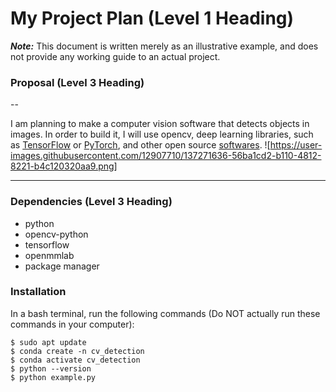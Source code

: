# My Project Plan (Level 1 Heading)
_**Note:**_ This document is written merely as an illustrative example, and does not provide
any working guide to an actual project.
### Proposal (Level 3 Heading)

--

I am planning to make a computer vision software that detects objects in images.
In order to build it, I will use opencv, deep learning libraries, such as [TensorFlow](https://www.tensorflow.org/)
or [PyTorch](https://pytorch.org/), and other open source [softwares](https://github.com/open-mmlab/mmdetection).
![https://user-images.githubusercontent.com/12907710/137271636-56ba1cd2-b110-4812-8221-b4c120320aa9.png]

---

### Dependencies (Level 3 Heading)
- python
- opencv-python
- tensorflow
- openmmlab
- package manager
### Installation
In a bash terminal, run the following commands (Do NOT actually run these commands in
your computer):
```
$ sudo apt update
$ conda create -n cv_detection
$ conda activate cv_detection
$ python --version
$ python example.py
```
